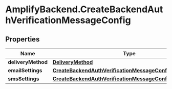 # AmplifyBackend.CreateBackendAuthVerificationMessageConfig

## Properties

Name | Type | Description | Notes
------------ | ------------- | ------------- | -------------
**deliveryMethod** | [**DeliveryMethod**](DeliveryMethod.md) |  | 
**emailSettings** | [**CreateBackendAuthVerificationMessageConfigEmailSettings**](CreateBackendAuthVerificationMessageConfigEmailSettings.md) |  | [optional] 
**smsSettings** | [**CreateBackendAuthVerificationMessageConfigSmsSettings**](CreateBackendAuthVerificationMessageConfigSmsSettings.md) |  | [optional] 


